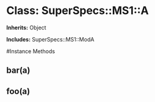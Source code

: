 # Class: SuperSpecs::MS1::A
**Inherits:** Object
    
**Includes:** SuperSpecs::MS1::ModA
  




#Instance Methods
## bar(a) [](#method-i-bar)

## foo(a) [](#method-i-foo)

